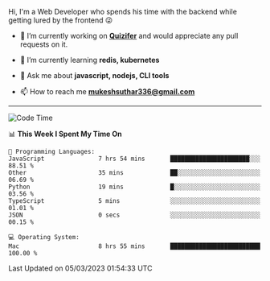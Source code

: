 Hi, I'm a Web Developer who spends his time with the backend while getting lured by the frontend 😜

- 🔭 I’m currently working on **[Quizifer](https://github.com/SutharMukesh/Quizifer/)** and would appreciate any pull requests on it.

- 🌱 I’m currently learning **redis, kubernetes**

- 💬 Ask me about **javascript, nodejs, CLI tools**

- 📫 How to reach me **mukeshsuthar336@gmail.com**

---
<!--START_SECTION:waka-->
![Code Time](http://img.shields.io/badge/Code%20Time-2%2C178%20hrs%2038%20mins-blue)

📊 **This Week I Spent My Time On** 

```text
💬 Programming Languages: 
JavaScript               7 hrs 54 mins       ██████████████████████░░░   88.51 % 
Other                    35 mins             ██░░░░░░░░░░░░░░░░░░░░░░░   06.69 % 
Python                   19 mins             █░░░░░░░░░░░░░░░░░░░░░░░░   03.56 % 
TypeScript               5 mins              ░░░░░░░░░░░░░░░░░░░░░░░░░   01.01 % 
JSON                     0 secs              ░░░░░░░░░░░░░░░░░░░░░░░░░   00.15 % 

💻 Operating System: 
Mac                      8 hrs 55 mins       █████████████████████████   100.00 % 
```


 Last Updated on 05/03/2023 01:54:33 UTC
<!--END_SECTION:waka-->
